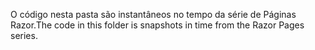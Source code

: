 <span data-ttu-id="35bad-101">O código nesta pasta são instantâneos no tempo da série de Páginas Razor.</span><span class="sxs-lookup"><span data-stu-id="35bad-101">The code in this folder is snapshots in time from the Razor Pages series.</span></span>
